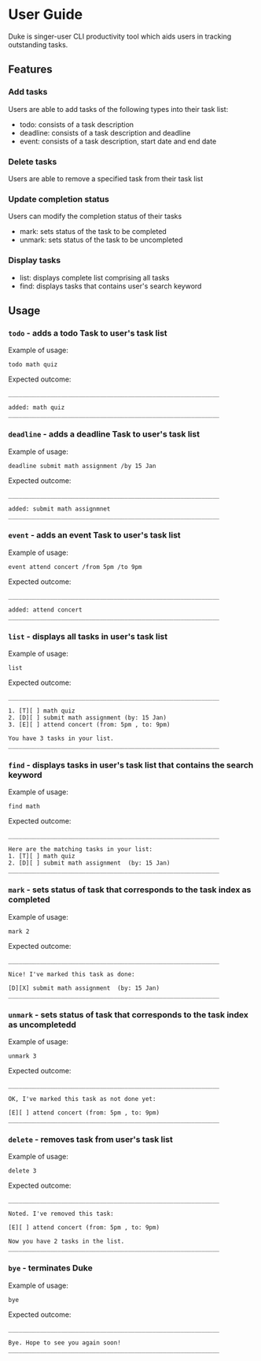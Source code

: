# User Guide
Duke is singer-user CLI productivity tool which aids users in tracking outstanding tasks.

## Features 

### Add tasks

Users are able to add tasks of the following types into their task list:
- todo: consists of a task description
- deadline: consists of a task description and deadline
- event: consists of a task description, start date and end date

### Delete tasks 

Users are able to remove a specified task from their task list
### Update completion status

Users can modify the completion status of their tasks
- mark: sets status of the task to be completed
- unmark: sets status of the task to be uncompleted

### Display tasks

- list: displays complete list comprising all tasks
- find: displays tasks that contains user's search keyword
## Usage

### `todo` - adds a todo Task to user's task list

Example of usage: 

`todo math quiz`

Expected outcome:

```
____________________________________________________________ 

added: math quiz
____________________________________________________________ 

```
### `deadline` - adds a deadline Task to user's task list

Example of usage:

`deadline submit math assignment /by 15 Jan`

Expected outcome:

```
____________________________________________________________ 

added: submit math assignmnet
____________________________________________________________ 

```
### `event` - adds an event Task to user's task list

Example of usage:

`event attend concert /from 5pm /to 9pm`

Expected outcome:

```
____________________________________________________________ 

added: attend concert 
____________________________________________________________ 

```
### `list` - displays all tasks in user's task list

Example of usage:

`list`

Expected outcome:

```
____________________________________________________________ 

1. [T][ ] math quiz
2. [D][ ] submit math assignment (by: 15 Jan)
3. [E][ ] attend concert (from: 5pm , to: 9pm)

You have 3 tasks in your list.
____________________________________________________________ 

```
### `find` - displays tasks in user's task list that contains the search keyword

Example of usage:

`find math`

Expected outcome:

```
____________________________________________________________ 

Here are the matching tasks in your list:
1. [T][ ] math quiz
2. [D][ ] submit math assignment  (by: 15 Jan)
____________________________________________________________ 

```
### `mark` - sets status of task that corresponds to the task index as completed

Example of usage:

`mark 2`

Expected outcome:

```
____________________________________________________________ 

Nice! I've marked this task as done:

[D][X] submit math assignment  (by: 15 Jan)
____________________________________________________________ 

```
### `unmark` - sets status of task that corresponds to the task index as uncompletedd

Example of usage:

`unmark 3`

Expected outcome:

```
____________________________________________________________ 

OK, I've marked this task as not done yet: 

[E][ ] attend concert (from: 5pm , to: 9pm)
____________________________________________________________ 

```
### `delete` - removes task from user's task list

Example of usage:

`delete 3`

Expected outcome:

```
____________________________________________________________ 

Noted. I've removed this task: 

[E][ ] attend concert (from: 5pm , to: 9pm)

Now you have 2 tasks in the list.
____________________________________________________________ 

```
### `bye` - terminates Duke

Example of usage:

`bye`

Expected outcome:

```
____________________________________________________________ 

Bye. Hope to see you again soon! 
____________________________________________________________ 

```